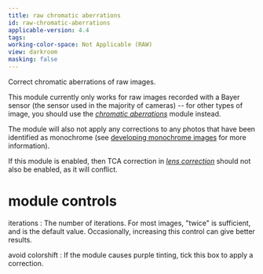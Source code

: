 ```yaml
---
title: raw chromatic aberrations
id: raw-chromatic-aberrations
applicable-version: 4.4
tags: 
working-color-space: Not Applicable (RAW) 
view: darkroom
masking: false
---
```


Correct chromatic aberrations of raw images.

This module currently only works for raw images recorded with a Bayer sensor (the sensor used in the majority of cameras) -- for other types of image, you should use the [_chromatic aberrations_](./chromatic-aberrations.md) module instead. 

The module will also not apply any corrections to any photos that have been identified as monochrome (see [developing monochrome images](../../guides-tutorials/monochrome.md) for more information).

If this module is enabled, then TCA correction in [_lens correction_](./lens-correction.md) should not also be enabled, as it will conflict.

# module controls

iterations
: The number of iterations. For most images, "twice" is sufficient, and is the default value. Occasionally, increasing this control can give better results.

avoid colorshift
: If the module causes purple tinting, tick this box to apply a correction.
